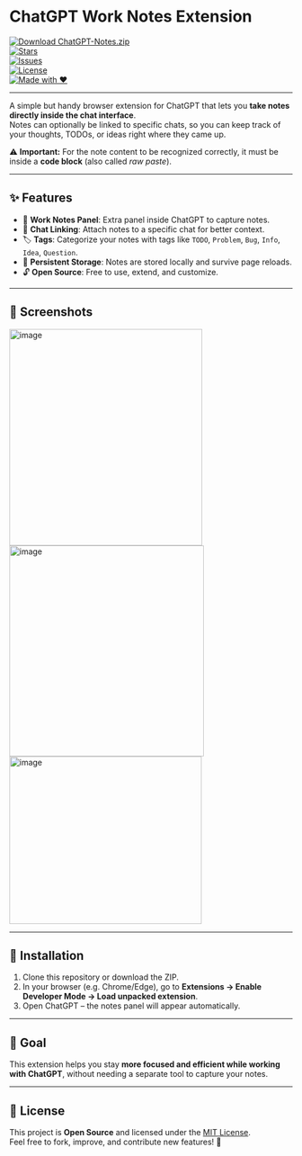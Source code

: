 # ChatGPT Work Notes Extension  

[![Download ChatGPT-Notes.zip](https://img.shields.io/badge/⬇️%20Download%20ChatGPT--Notes.zip-4C1?style=for-the-badge)](https://github.com/Herb0002/ChatGPT-Notes/releases/latest/download/ChatGPT-Notes.zip)  
[![Stars](https://img.shields.io/github/stars/Herb0002/ChatGPT-Notes?style=for-the-badge&color=yellow)](https://github.com/Herb0002/ChatGPT-Notes/stargazers)  
[![Issues](https://img.shields.io/github/issues/Herb0002/ChatGPT-Notes?style=for-the-badge&color=blue)](https://github.com/Herb0002/ChatGPT-Notes/issues)  
[![License](https://img.shields.io/github/license/Herb0002/ChatGPT-Notes?style=for-the-badge&color=red)](./LICENSE)  
[![Made with ❤️](https://img.shields.io/badge/Made%20with-%E2%9D%A4%EF%B8%8F-red?style=for-the-badge)](#)  

---

A simple but handy browser extension for ChatGPT that lets you **take notes directly inside the chat interface**.  
Notes can optionally be linked to specific chats, so you can keep track of your thoughts, TODOs, or ideas right where they came up.  

⚠️ **Important:** For the note content to be recognized correctly, it must be inside a **code block** (also called *raw paste*).  

---

## ✨ Features  
- 📝 **Work Notes Panel**: Extra panel inside ChatGPT to capture notes.  
- 🔗 **Chat Linking**: Attach notes to a specific chat for better context.  
- 🏷️ **Tags**: Categorize your notes with tags like `TODO`, `Problem`, `Bug`, `Info`, `Idea`, `Question`.  
- 💾 **Persistent Storage**: Notes are stored locally and survive page reloads.  
- 🔓 **Open Source**: Free to use, extend, and customize.  

---

## 📸 Screenshots  
<img width="343" height="385" alt="image" src="https://github.com/user-attachments/assets/a6ba0332-c477-4423-a1bf-4752d7ec8b54" />  
<img width="346" height="375" alt="image" src="https://github.com/user-attachments/assets/ee302a37-beb5-4247-ad08-b10ad27247fd" />  
<img width="342" height="298" alt="image" src="https://github.com/user-attachments/assets/27f099df-ad3a-4559-b337-39f1929d1a35" />  

---

## 🚀 Installation  
1. Clone this repository or download the ZIP.  
2. In your browser (e.g. Chrome/Edge), go to **Extensions → Enable Developer Mode → Load unpacked extension**.  
3. Open ChatGPT – the notes panel will appear automatically.  

---

## 🎯 Goal  
This extension helps you stay **more focused and efficient while working with ChatGPT**, without needing a separate tool to capture your notes.  

---

## 📜 License  
This project is **Open Source** and licensed under the [MIT License](./LICENSE).  
Feel free to fork, improve, and contribute new features! 🚀  
